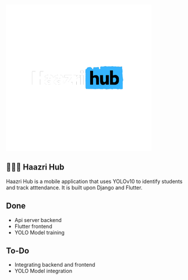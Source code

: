 ![Haazri Hub](/img/Haazrihub.png)

## 🧑🏻‍🎓 Haazri Hub

Haazri Hub is a mobile application that uses YOLOv10 to identify students and track atttendance. It is built upon Django and Flutter. 

## Done

- Api server backend
- Flutter frontend
- YOLO Model training

## To-Do 

- Integrating backend and frontend
- YOLO Model integration




